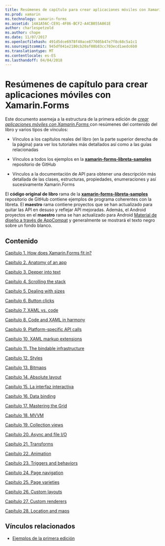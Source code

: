 ```yaml
---
title: Resúmenes de capítulo para crear aplicaciones móviles con Xamarin.Forms
ms.prod: xamarin
ms.technology: xamarin-forms
ms.assetid: 14A1A56C-CE91-4F86-BCF2-A4CB055A861E
author: charlespetzold
ms.author: chape
ms.date: 11/07/2017
ms.openlocfilehash: 491d5dce6978f40ace877005b47e7f8c68c5a1c1
ms.sourcegitcommit: 945df041e2180cb20af08b83cc703ecd1aedc6b0
ms.translationtype: MT
ms.contentlocale: es-ES
ms.lasthandoff: 04/04/2018
---
```

# <a name="chapter-summaries-for-creating-mobile-apps-with-xamarinforms"></a>Resúmenes de capítulo para crear aplicaciones móviles con Xamarin.Forms

Este documento asemeja a la estructura de la primera edición de [ *crear aplicaciones móviles con Xamarin.Forms* ](~/xamarin-forms/creating-mobile-apps-xamarin-forms/index.md) con resúmenes del contenido del libro y varios tipos de vínculos:

- Vínculos a los capítulos reales del libro (en la parte superior derecha de la página) para ver los tutoriales más detallados así como a las guías relacionadas

- Vínculos a todos los ejemplos en la [ **xamarin-forms-libreta-samples** ](https://github.com/xamarin/xamarin-forms-book-samples) repositorio de GitHub

- Vínculos a la documentación de API para obtener una descripción más detallada de las clases, estructuras, propiedades, enumeraciones y así sucesivamente Xamarin.Forms

El **código original de libro** rama de la [ **xamarin-forms-libreta-samples** ](https://github.com/xamarin/xamarin-forms-book-samples) repositorio de GitHub contiene ejemplos de programa coherentes con la libreta. El **maestro** rama contiene proyectos que se han actualizado para quitar las API en desuso y reflejar API mejoradas. Además, el Android proyectos en el **maestro** rama se han actualizado para Android [Material de diseño a través de AppCompat](~/xamarin-forms/platform/android/index.md) y generalmente se mostrará el texto negro sobre un fondo blanco.

## <a name="contents"></a>Contenido

[Capítulo 1. How does Xamarin.Forms fit in?](chapter01.md)

[Capítulo 2. Anatomy of an app](chapter02.md)

[Capítulo 3. Deeper into text](chapter03.md)

[Capítulo 4. Scrolling the stack](chapter04.md)

[Capítulo 5. Dealing with sizes](chapter05.md)

[Capítulo 6. Button clicks](chapter06.md)

[Capítulo 7. XAML vs. code](chapter07.md)

[Capítulo 8. Code and XAML in harmony](chapter08.md)

[Capítulo 9. Platform-specific API calls](chapter09.md)

[Capítulo 10. XAML markup extensions](chapter10.md)

[Capítulo 11. The bindable infrastructure](chapter11.md)

[Capítulo 12. Styles](chapter12.md)

[Capítulo 13. Bitmaps](chapter13.md)

[Capítulo 14. Absolute layout](chapter14.md)

[Capítulo 15. La interfaz interactiva](chapter15.md)

[Capítulo 16. Data binding](chapter16.md)

[Capítulo 17. Mastering the Grid](chapter17.md)

[Capítulo 18. MVVM](chapter18.md)

[Capítulo 19. Collection views](chapter19.md)

[Capítulo 20. Async and file I/O](chapter20.md)

[Capítulo 21. Transforms](chapter21.md)

[Capítulo 22. Animation](chapter22.md)

[Capítulo 23. Triggers and behaviors](chapter23.md)

[Capítulo 24. Page navigation](chapter24.md)

[Capítulo 25. Page varieties](chapter25.md)

[Capítulo 26. Custom layouts](chapter26.md)

[Capítulo 27. Custom renderers](chapter27.md)

[Capítulo 28. Location and maps](chapter28.md)



## <a name="related-links"></a>Vínculos relacionados

- [Ejemplos de la primera edición](https://github.com/xamarin/xamarin-forms-book-samples)
